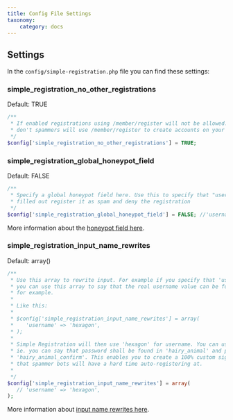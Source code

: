 ```yaml
---
title: Config File Settings
taxonomy:
    category: docs
---
```


## Settings

In the `config/simple-registration.php` file you can find these settings:

### simple_registration_no_other_registrations

Default: TRUE

```php
/**
 * If enabled registrations using /member/register will not be allowed. It's wise to keep this TRUE since if you
 * don't spammers will use /member/register to create accounts on your website
 */
$config['simple_registration_no_other_registrations'] = TRUE;
```

### simple_registration_global_honeypot_field

Default: FALSE

```php
/**
 * Specify a global honeypot field here. Use this to specify that "username" is always a honeypot and if it is
 * filled out register it as spam and deny the registration
 */
$config['simple_registration_global_honeypot_field'] = FALSE; //'username';
```

More information about the [honeypot field here](/simple-registration/anti-spam#honeypot-field).

### simple_registration_input_name_rewrites

Default: array()


```php
/**
 * Use this array to rewrite input. For example if you specify that 'username' is a global honeypot above
 * you can use this array to say that the real username value can be found in the input field named 'hexagon'
 * for example.
 *
 * Like this:
 *
 * $config['simple_registration_input_name_rewrites'] = array(
 *    'username' => 'hexagon',
 * );
 *
 * Simple Registration will then use 'hexagon' for username. You can use this array to rewrite all fields,
 * ie. you can say that password shall be found in 'hairy_animal' and password_confirm shall be found in
 * 'hairy_animal_confirm'. This enables you to create a 100% custom signup form quickly for each website
 * that spammer bots will have a hard time auto-registering at.
 *
 */
$config['simple_registration_input_name_rewrites'] = array(
   // 'username' => 'hexagon',
);
```

More information about [input name rewrites here](/simple-registration/anti-spam#input-name-rewrites).
